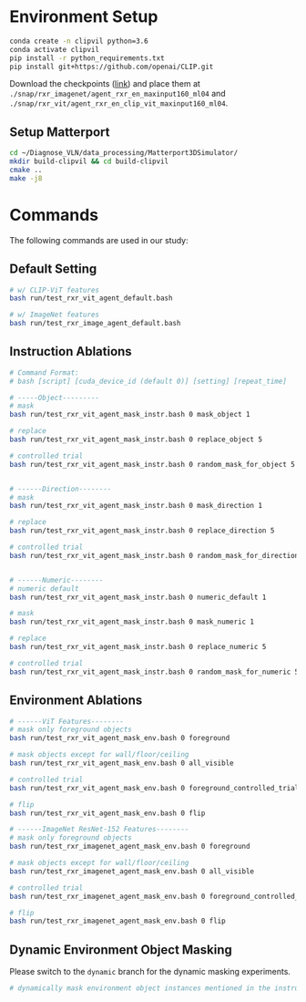 # Environment Setup

```bash
conda create -n clipvil python=3.6
conda activate clipvil
pip install -r python_requirements.txt
pip install git+https://github.com/openai/CLIP.git
```

Download the checkpoints ([link](https://nlp.cs.unc.edu/data/vln_clip/models/)) and place them at `./snap/rxr_imagenet/agent_rxr_en_maxinput160_ml04` and `./snap/rxr_vit/agent_rxr_en_clip_vit_maxinput160_ml04`.

## Setup Matterport

```bash
cd ~/Diagnose_VLN/data_processing/Matterport3DSimulator/
mkdir build-clipvil && cd build-clipvil
cmake ..
make -j8
```

# Commands

The following commands are used in our study:


## Default Setting

```bash
# w/ CLIP-ViT features
bash run/test_rxr_vit_agent_default.bash

# w/ ImageNet features
bash run/test_rxr_image_agent_default.bash
```


## Instruction Ablations

```bash
# Command Format: 
# bash [script] [cuda_device_id (default 0)] [setting] [repeat_time]

# -----Object---------
# mask
bash run/test_rxr_vit_agent_mask_instr.bash 0 mask_object 1

# replace
bash run/test_rxr_vit_agent_mask_instr.bash 0 replace_object 5

# controlled trial
bash run/test_rxr_vit_agent_mask_instr.bash 0 random_mask_for_object 5


# ------Direction--------
# mask
bash run/test_rxr_vit_agent_mask_instr.bash 0 mask_direction 1

# replace
bash run/test_rxr_vit_agent_mask_instr.bash 0 replace_direction 5

# controlled trial
bash run/test_rxr_vit_agent_mask_instr.bash 0 random_mask_for_direction 5


# ------Numeric--------
# numeric default
bash run/test_rxr_vit_agent_mask_instr.bash 0 numeric_default 1

# mask
bash run/test_rxr_vit_agent_mask_instr.bash 0 mask_numeric 1

# replace
bash run/test_rxr_vit_agent_mask_instr.bash 0 replace_numeric 5

# controlled trial
bash run/test_rxr_vit_agent_mask_instr.bash 0 random_mask_for_numeric 5

```

## Environment Ablations

```bash
# ------ViT Features--------
# mask only foreground objects
bash run/test_rxr_vit_agent_mask_env.bash 0 foreground

# mask objects except for wall/floor/ceiling
bash run/test_rxr_vit_agent_mask_env.bash 0 all_visible

# controlled trial
bash run/test_rxr_vit_agent_mask_env.bash 0 foreground_controlled_trial

# flip
bash run/test_rxr_vit_agent_mask_env.bash 0 flip

# ------ImageNet ResNet-152 Features--------
# mask only foreground objects
bash run/test_rxr_imagenet_agent_mask_env.bash 0 foreground

# mask objects except for wall/floor/ceiling
bash run/test_rxr_imagenet_agent_mask_env.bash 0 all_visible

# controlled trial
bash run/test_rxr_imagenet_agent_mask_env.bash 0 foreground_controlled_trial

# flip
bash run/test_rxr_imagenet_agent_mask_env.bash 0 flip
```

## Dynamic Environment Object Masking

Please switch to the `dynamic` branch for the dynamic masking experiments.

```bash
# dynamically mask environment object instances mentioned in the instructions

```